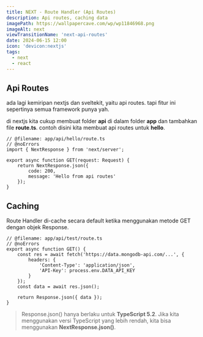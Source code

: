 ```yaml
---
title: NEXT - Route Handler (Api Routes)
description: Api routes, caching data
imagePath: https://wallpapercave.com/wp/wp11846968.png
imageAlt: next
viewTransitionName: 'next-api-routes'
date: 2024-06-15 12:00
icon: 'devicon:nextjs'
tags:
  - next
  - react
---
```


## Api Routes

ada lagi kemiripan nextjs dan sveltekit, yaitu api routes.
tapi fitur ini sepertinya semua framework punya yah.

di nextjs kita cukup membuat folder **api** di dalam folder **app** dan tambahkan file **route.ts**. contoh disini kita membuat api routes untuk **hello**.

```tsx
// @filename: app/api/hello/route.ts
// @noErrors
import { NextResponse } from 'next/server';

export async function GET(request: Request) {
	return NextResponse.json({
		code: 200,
		message: 'Hello from api routes'
	});
}
```

## Caching

Route Handler di-cache secara default ketika menggunakan metode GET dengan objek Response.

```tsx
// @filename: app/api/test/route.ts
// @noErrors
export async function GET() {
	const res = await fetch('https://data.mongodb-api.com/...', {
		headers: {
			'Content-Type': 'application/json',
			'API-Key': process.env.DATA_API_KEY
		}
	});
	const data = await res.json();

	return Response.json({ data });
}
```

> Response.json() hanya berlaku untuk **TypeScript 5.2**. Jika kita menggunakan versi TypeScript yang lebih rendah, kita bisa menggunakan **NextResponse.json()**.
